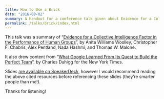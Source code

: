 ```yaml
---
title: How to Use a Brick
date: "2016-08-02"
summary: A handout for a conference talk given about Evidence for a Collective Intelligence Factor in the Performance of Human Groups by Anita Williams Woolley, Christopher F. Chabris, Alex Pentland, Nada Hashmi, and Thomas W. Malone.
permalink: /talks/brick/index.html
---
```


This talk was a summary of “[Evidence for a Collective Intelligence Factor in the Performance of Human Groups](https://www.cs.cmu.edu/~ab/Salon/research/Woolley_et_al_Science_2010-2.pdf)”, by Anita Williams Woolley, Christopher F. Chabris, Alex Pentland, Nada Hashmi, and Thomas W. Malone.

It also drew content from “[What Google Learned From Its Quest to Build the Perfect Team](http://www.nytimes.com/2016/02/28/magazine/what-google-learned-from-its-quest-to-build-the-perfect-team.html?_r=0)”, by Charles Duhigg for the New York Times.

Slides [are available on SpeakerDeck](https://speakerdeck.com/adunkman/how-to-use-a-brick-a-study-of-collective-intelligence-at-harvest-summit), however I would recommend reading the above cited resources before referencing these slides (they’re smarter people than me!).

Thanks for listening!
